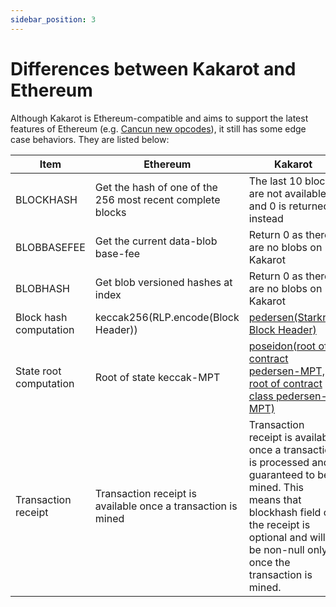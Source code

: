 ```yaml
---
sidebar_position: 3
---
```


# Differences between Kakarot and Ethereum

Although Kakarot is Ethereum-compatible and aims to support the latest features
of Ethereum (e.g.
[Cancun new opcodes](https://blog.ethereum.org/2024/01/10/goerli-dencun-announcement)),
it still has some edge case behaviors. They are listed below:

| Item                   | Ethereum                                                     | Kakarot                                                                                                                                                                                                        |
| ---------------------- | ------------------------------------------------------------ | -------------------------------------------------------------------------------------------------------------------------------------------------------------------------------------------------------------- |
| BLOCKHASH              | Get the hash of one of the 256 most recent complete blocks   | The last 10 blocks are not available, and 0 is returned instead                                                                                                                                                |
| BLOBBASEFEE            | Get the current data-blob base-fee                           | Return 0 as there are no blobs on Kakarot                                                                                                                                                                      |
| BLOBHASH               | Get blob versioned hashes at index                           | Return 0 as there are no blobs on Kakarot                                                                                                                                                                      |
| Block hash computation | keccak256(RLP.encode(Block Header))                          | [pedersen(Starknet Block Header)](https://docs.starknet.io/documentation/architecture_and_concepts/Network_Architecture/header/)                                                                               |
| State root computation | Root of state keccak-MPT                                     | [poseidon(root of contract pedersen-MPT, root of contract class pedersen-MPT)](https://docs.starknet.io/documentation/architecture_and_concepts/Network_Architecture/starknet-state/)                          |
| Transaction receipt    | Transaction receipt is available once a transaction is mined | Transaction receipt is available once a transaction is processed and guaranteed to be mined. This means that blockhash field of the receipt is optional and will be non-null only once the transaction is mined. |
